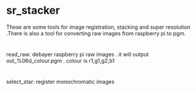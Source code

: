 # sr_stacker
These are some tools for image registration, stacking and super resolution .There is also a tool for converting raw images from raspberry pi to pgm.
#
read_raw: debayer raspberry pi raw images . it will output out_%06d_colour.pgm . colour is r1,g1,g2,b1
#
select_star: register monochromatic images 
